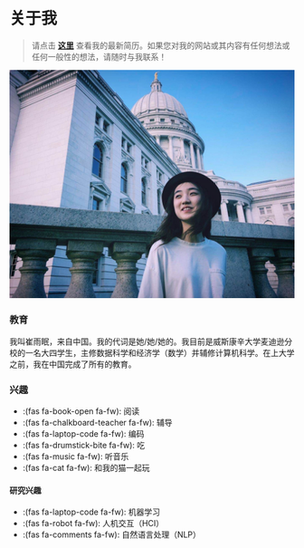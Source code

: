 # 关于我


> 请点击 **[这里](/pdf/yc_CV.pdf)** 查看我的最新简历。如果您对我的网站或其内容有任何想法或任何一般性的想法，请随时与我联系！

![c.r. Yizhou Lu](/images/Yumian-Capitol.jpg "May 2020 at Wisconsin State Capitol")

### 教育

我叫崔雨眠，来自中国。我的代词是她/她/她的。我目前是威斯康辛大学麦迪逊分校的一名大四学生，主修数据科学和经济学（数学）并辅修计算机科学。在上大学之前，我在中国完成了所有的教育。

### 兴趣

* :(fas fa-book-open fa-fw): 阅读
* :(fas fa-chalkboard-teacher fa-fw): 辅导
* :(fas fa-laptop-code fa-fw): 编码
* :(fas fa-drumstick-bite fa-fw): 吃
* :(fas fa-music fa-fw): 听音乐
* :(fas fa-cat fa-fw): 和我的猫一起玩

#### 研究兴趣

* :(fas fa-laptop-code fa-fw): 机器学习
* :(fas fa-robot fa-fw): 人机交互（HCI）
* :(fas fa-comments fa-fw): 自然语言处理（NLP）


